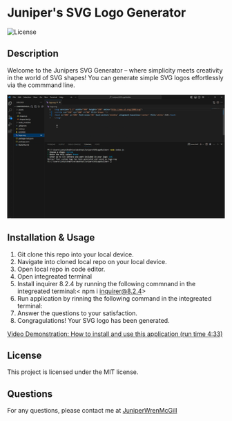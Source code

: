 
# Juniper's SVG Logo Generator
![License](https://img.shields.io/badge/license-MIT-brightgreen)
## Description
 Welcome to the Junipers SVG Generator – where simplicity meets creativity in the world of SVG shapes! You can generate simple SVG logos effortlessly via the commmand line. 

![screanshot of application in use](assets/Finished.png)

## Installation & Usage
1. Git clone this repo into your local device.  
2. Navigate into cloned local repo on your local device. 
3. Open local repo in code editor. 
4. Open integreated terminal 
5. Install inquirer 8.2.4 by running the following commnand in the integreated terminal:< npm i inquirer@8.2.4> 
6. Run application by rinning the following command in the integreated terminal:<node index.js>
7. Answer the questions to your satisfaction. 
8. Congragulations! Your SVG logo has been generated. 

[Video Demonstration: How to install and use this application (run time 4:33)](https://drive.google.com/file/d/1w7M4uwC4XMSCOjXmuA82pctEtM9moaw1/view)


## License
This project is licensed under the MIT license.

## Questions
For any questions, please contact me at [JuniperWrenMcGill](https://github.com/JuniperWrenMcGill)
